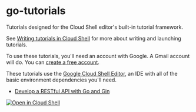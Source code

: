 # go-tutorials

Tutorials designed for the Cloud Shell editor's built-in tutorial framework.

See [Writing tutorials in Cloud Shell](https://cloud.google.com/shell/docs/cloud-shell-tutorials/tutorials) for more about writing and launching tutorials.

To use these tutorials, you'll need an account with Google. A Gmail account will do. You can [create a free account](https://accounts.google.com/signup/v2/webcreateaccount?flowName=GlifWebSignIn&flowEntry=SignUp).

These tutorials use the [Google Cloud Shell Editor](https://cloud.google.com/shell/docs/editor-overview), an IDE with all of the basic environment dependencies you'll need. 

- [Develop a RESTful API with Go and Gin](web-service-gin.md)

<!--     [![Open in Cloud Shell](https://gstatic.com/cloudssh/images/open-btn.png)](https://ssh.cloud.google.com/cloudshell/open?cloudshell_git_repo=https://github.com/stevetraut/go-tutorials&cloudshell_tutorial=web-service-gin.md)
 -->
 
[![Open in Cloud Shell](https://gstatic.com/cloudssh/images/open-btn.png)](https://ide.cloud.google.com/?cloudshell_workspace=~&walkthrough_tutorial_url=https://raw.githubusercontent.com/golang/tour/master/tutorial/web-service-gin.md)
